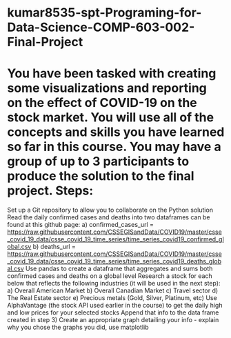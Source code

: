 # kumar8535-spt-Programing-for-Data-Science-COMP-603-002-Final-Project
# You have been tasked with creating some visualizations and reporting on the effect of COVID-19 on the stock market. You will use all of the concepts and skills you have learned so far in this course. You may have a group of up to 3 participants to produce the solution to the final project. Steps:

Set up a Git repository to allow you to collaborate on the Python solution
Read the daily confirmed cases and deaths into two dataframes can be found at this github page: a) confirmed_cases_url = https://raw.githubusercontent.com/CSSEGISandData/COVID19/master/csse_covid_19_data/csse_covid_19_time_series/time_series_covid19_confirmed_global.csv b) deaths_url = https://raw.githubusercontent.com/CSSEGISandData/COVID19/master/csse_covid_19_data/csse_covid_19_time_series/time_series_covid19_deaths_global.csv
Use pandas to create a dataframe that aggregates and sums both confirmed cases and deaths on a global level
Research a stock for each below that reflects the following industries (it will be used in the next step): a) Overall American Market b) Overall Canadian Market c) Travel sector d) The Real Estate sector e) Precious metals (Gold, Silver, Platinum, etc)
Use AlphaVantage (the stock API used earlier in the course) to get the daily high and low prices for your selected stocks
Append that info to the data frame created in step 3)
Create an appropriate graph detailing your info - explain why you chose the graphs you did, use matplotlib

